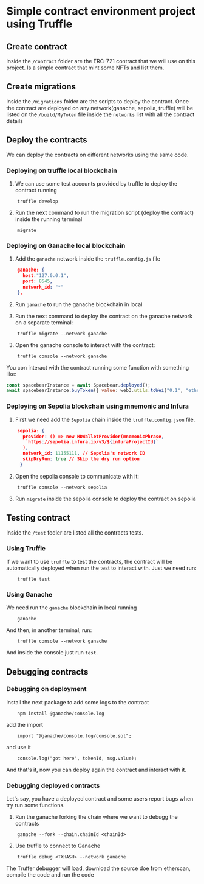 <h1>Simple contract environment project using Truffle</h1>
<h2>Create contract</h2>

Inside the `/contract` folder are the ERC-721 contract that we will use on this project. Is a simple contract that mint some NFTs and list them.

<h2>Create migrations</h2>

Inside the `/migrations` folder are the scripts to deploy the contract.
Once the contract are deployed on any network(ganache, sepolia, truffle) will be listed on the `/build/MyToken` file inside the `networks` list with all the contract details

<h2>Deploy the contracts</h2>

We can deploy the contracts on different networks using the same code.

<h3>Deploying on truffle local blockchain</h3>

1. We can use some test accounts provided by truffle to deploy the contract running

```shell
    truffle develop
```

2. Run the next command to run the migration script (deploy the contract) inside the running terminal

```shell
    migrate
```

<h3>Deploying on Ganache local blockchain</h3>

1. Add the `ganache` network inside the `truffle.config.js` file

```json
    ganache: {
      host:"127.0.0.1",
      port: 8545,
      network_id: "*"
    },
```

2. Run `ganache` to run the ganache blockchain in local

3. Run the next command to deploy the contract on the ganache network on a separate terminal:

```shell
    truffle migrate --network ganache
```

3. Open the ganache console to interact with the contract:

```shell
    truffle console --network ganache
```

You con interact with the contract running some function with something like:

```js
const spacebearInstance = await Spacebear.deployed();
await spacebearInstance.buyToken({ value: web3.utils.toWei("0.1", "ether") });
```

<h3>Deploying on Sepolia blockchain using mnemonic and Infura</h3>

1. First we need add the `Sepolia` chain inside the `truffle.config.json` file.

```json
    sepolia: {
      provider: () => new HDWalletProvider(mnemonicPhrase,
       `https://sepolia.infura.io/v3/${infuraProjectId}`
      ),
      network_id: 11155111, // Sepolia's network ID
      skipDryRun: true // Skip the dry run option
     }
```

2. Open the sepolia console to communicate with it:

```shell
    truffle console --network sepolia
```

3. Run `migrate` inside the sepolia console to deploy the contract on sepolia

<h2>Testing contract</h2>

Inside the `/test` fodler are listed all the contracts tests.

<h3>Using Truffle</h3>

If we want to use `truffle` to test the contracts, the contract will be automatically deployed when run the test to interact with. Just we need run:

```shell
    truffle test
```

<h3>Using Ganache</h3>

We need run the `ganache` blockchain in local running

```shell
    ganache
```

And then, in another terminal, run:

```shell
    truffle console --network ganache
```

And inside the console just run `test`.

<h2>Debugging contracts</h2>

<h3>Debugging on deployment</h3>

Install the next package to add some logs to the contract

```shell
    npm install @ganache/console.log
```

add the import

```solidity
    import "@ganache/console.log/console.sol";
```

and use it

```solidity
    console.log("got here", tokenId, msg.value);
```

And that's it, now you can deploy again the contract and interact with it.

<h3>Debugging deployed contracts</h3>

Let's say, you have a deployed contract and some users report bugs when try run some functions.

1. Run the ganache forking the chain where we want to debugg the contracts

```shell
    ganache --fork --chain.chainId <chainId>
```

2. Use truffle to connect to Ganache

```shell
    truffle debug <TXHASH> --network ganache
```

The Truffer debugger will load, download the source doe from etherscan, compile the code and run the code
